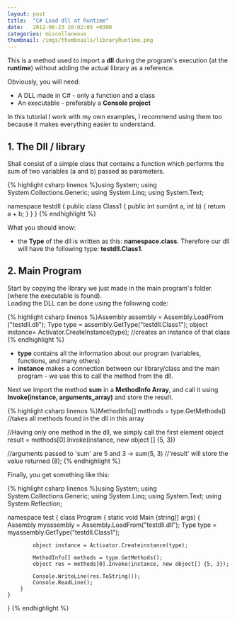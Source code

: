 ```yaml
---
layout: post
title:  "C# Load dll at Runtime"
date:   2012-06-23 20:02:05 +0300
categories: miscellaneous
thumbnail: /imgs/thumbnails/libraryRuntime.png
---
```


This is a method used to import a **dll** during the program's execution (at the **runtime**) without adding the actual library as a reference.

Obviously, you will need:  
- A DLL made in C# - only a function and a class  
- An executable - preferably a **Console project**

In this tutorial I work with my own examples, I recommend using them too because it makes everything easier to understand.

## 1\. The Dll / library

Shall consist of a simple class that contains a function which performs the sum of two variables (a and b) passed as parameters.

{% highlight csharp linenos %}using System;
using System.Collections.Generic;
using System.Linq;
using System.Text;

namespace testdll
{
    public class Class1
    {
        public int sum(int a, int b)
        {
            return a + b;
        }
    }
} {% endhighlight %}

What you should know:  
- the **Type** of the dll is written as this: **namespace.class**. Therefore our dll will have the following type: **testdll.Class1**.

## 2\. Main Program

Start by copying the library we just made in the main program's folder. (where the executable is found).  
Loading the DLL can be done using the following code:

{% highlight csharp linenos %}Assembly assembly = Assembly.LoadFrom ("testdll.dll");
Type type = assembly.GetType("testdll.Class1"); 
object instance= Activator.CreateInstance(type); //creates an instance of that class {% endhighlight %}

- **type** contains all the information about our program (variables, functions, and many others)  
- **instance** makes a connection between our library/class and the main program - we use this to call the method from the dll.

Next we import the method **sum** in a **MethodInfo Array**, and call it using **Invoke(instance, arguments_array)** and store the result.

{% highlight csharp linenos %}MethodInfo[] methods = type.GetMethods() //takes all methods found in the dll in this array

//Having only one method in the dll, we simply call  the first element
object result = methods[0].Invoke(instance, new object [] {5, 3}) 

//arguments passed to  'sum' are 5 and 3  -> sum(5, 3)
//'result' will store the value returned (8);
{% endhighlight %}

Finally, you get something like this:

{% highlight csharp linenos %}using System;
using System.Collections.Generic;
using System.Linq;
using System.Text;
using System.Reflection;

namespace test
{
    class Program
    {
        static void Main (string[] args)
        {
            Assembly myassembly = Assembly.LoadFrom("testdll.dll");
            Type type = myassembly.GetType("testdll.Class1");

            object instance = Activator.Createinstance(type);

            MethodInfo[] methods = type.GetMethods();
            object res = methods[0].Invoke(instance, new object[] {5, 3});

            Console.WriteLine(res.ToString());
            Console.ReadLine();
        }
    }
}
{% endhighlight %}